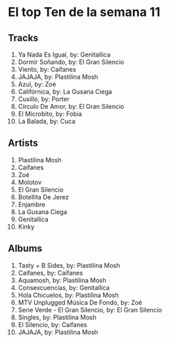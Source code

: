# El top Ten de la semana 11

## Tracks
1. Ya Nada Es Igual, by: Genitallica
1. Dormir Soñando, by: El Gran Silencio
1. Viento, by: Caifanes
1. JAJAJA, by: Plastilina Mosh
1. Azul, by: Zoé
1. Califórnica, by: La Gusana Ciega
1. Cuxillo, by: Porter
1. Círculo De Amor, by: El Gran Silencio
1. El Microbito, by: Fobia
1. La Balada, by: Cuca

## Artists
1. Plastilina Mosh
1. Caifanes
1. Zoé
1. Molotov
1. El Gran Silencio
1. Botellita De Jerez
1. Enjambre
1. La Gusana Ciega
1. Genitallica
1. Kinky

## Albums
1. Tasty + B Sides, by: Plastilina Mosh
1. Caifanes, by: Caifanes
1. Aquamosh, by: Plastilina Mosh
1. Consexcuencias, by: Genitallica
1. Hola Chicuelos, by: Plastilina Mosh
1. MTV Unplugged Música De Fondo, by: Zoé
1. Serie Verde - El Gran Silencio, by: El Gran Silencio
1. Singles, by: Plastilina Mosh
1. El Silencio, by: Caifanes
1. JAJAJA, by: Plastilina Mosh
